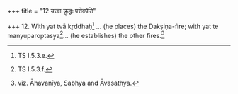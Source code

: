 +++
title = "12 यत्त्वा क्रुद्धः परोवपेति"

+++
12. With yat tvā kr̥ddhaḥ[^1] ... (he places) the Dakṣiṇa-fire; with yat te manyuparoptasya[^2]... (he establishes) the other fires.[^3]   


[^1]: TS I.5.3.e.  

[^2]: TS I.5.3.f.  

[^3]: viz. Āhavanīya, Sabhya and Āvasathya. 
